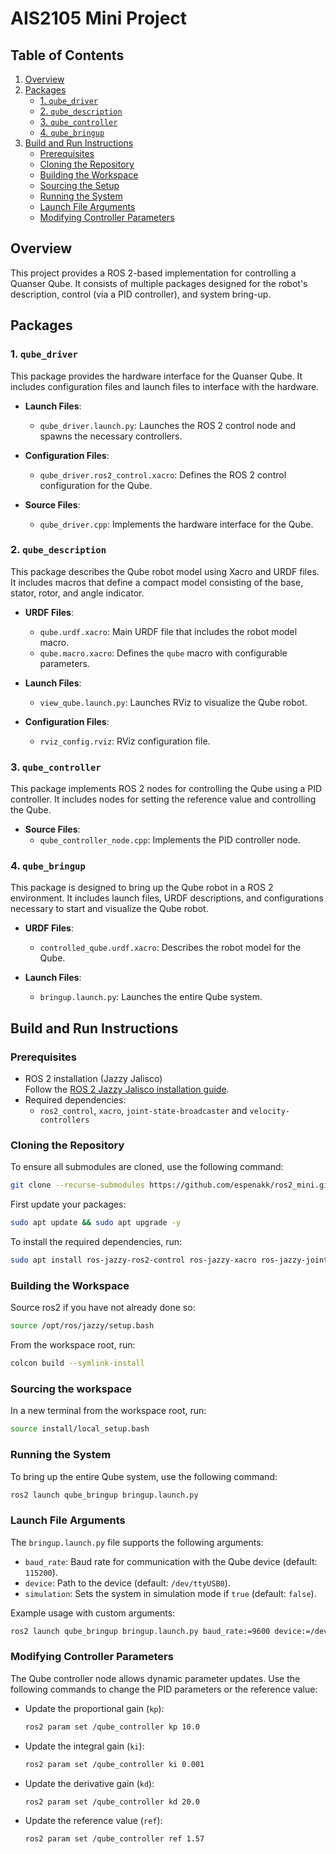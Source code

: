 # AIS2105 Mini Project

## Table of Contents
1. [Overview](#overview)
2. [Packages](#packages)
   - [1. `qube_driver`](#1-qube_driver)
   - [2. `qube_description`](#2-qube_description)
   - [3. `qube_controller`](#3-qube_controller)
   - [4. `qube_bringup`](#5-qube_bringup)
3. [Build and Run Instructions](#build-and-run-instructions)
   - [Prerequisites](#prerequisites)
   - [Cloning the Repository](#cloning-the-repository)
   - [Building the Workspace](#building-the-workspace)
   - [Sourcing the Setup](#sourcing-the-workspace)
   - [Running the System](#running-the-system)
   - [Launch File Arguments](#launch-file-arguments)
   - [Modifying Controller Parameters](#modifying-controller-parameters)

## Overview

This project provides a ROS 2-based implementation for controlling a Quanser Qube. It consists of multiple packages designed for the robot's description, control (via a PID controller), and system bring-up.

## Packages

### 1. `qube_driver`
This package provides the hardware interface for the Quanser Qube. It includes configuration files and launch files to interface with the hardware.

- **Launch Files**:  
  - `qube_driver.launch.py`: Launches the ROS 2 control node and spawns the necessary controllers.
  
- **Configuration Files**:  
  - `qube_driver.ros2_control.xacro`: Defines the ROS 2 control configuration for the Qube.

- **Source Files**:  
  - `qube_driver.cpp`: Implements the hardware interface for the Qube.

### 2. `qube_description`
This package describes the Qube robot model using Xacro and URDF files. It includes macros that define a compact model consisting of the base, stator, rotor, and angle indicator.

- **URDF Files**:  
  - `qube.urdf.xacro`: Main URDF file that includes the robot model macro.
  - `qube.macro.xacro`: Defines the `qube` macro with configurable parameters.

- **Launch Files**:  
  - `view_qube.launch.py`: Launches RViz to visualize the Qube robot.

- **Configuration Files**:  
  - `rviz_config.rviz`: RViz configuration file.

### 3. `qube_controller`
This package implements ROS 2 nodes for controlling the Qube using a PID controller. It includes nodes for setting the reference value and controlling the Qube.

- **Source Files**:  
  - `qube_controller_node.cpp`: Implements the PID controller node.

### 4. `qube_bringup`
This package is designed to bring up the Qube robot in a ROS 2 environment. It includes launch files, URDF descriptions, and configurations necessary to start and visualize the Qube robot.

- **URDF Files**:  
  - `controlled_qube.urdf.xacro`: Describes the robot model for the Qube.

- **Launch Files**:  
  - `bringup.launch.py`: Launches the entire Qube system.

## Build and Run Instructions

### Prerequisites
- ROS 2 installation (Jazzy Jalisco)  
  Follow the [ROS 2 Jazzy Jalisco installation guide](https://docs.ros.org/en/jazzy/Installation/Ubuntu-Install-Debs.html).
- Required dependencies:  
  - `ros2_control`, `xacro`, `joint-state-broadcaster` and `velocity-controllers`

### Cloning the Repository
To ensure all submodules are cloned, use the following command:
```bash
git clone --recurse-submodules https://github.com/espenakk/ros2_mini.git
```
First update your packages:
```bash
sudo apt update && sudo apt upgrade -y
```
To install the required dependencies, run:
```bash
sudo apt install ros-jazzy-ros2-control ros-jazzy-xacro ros-jazzy-joint-state-broadcaster ros-jazzy-velocity-controllers
```

### Building the Workspace
Source ros2 if you have not already done so:
```bash
source /opt/ros/jazzy/setup.bash
```
From the workspace root, run:
```bash
colcon build --symlink-install
```

### Sourcing the workspace
In a new terminal from the workspace root, run:
```bash
source install/local_setup.bash
```

### Running the System
To bring up the entire Qube system, use the following command:
```bash
ros2 launch qube_bringup bringup.launch.py
```

### Launch File Arguments
The `bringup.launch.py` file supports the following arguments:

- `baud_rate`: Baud rate for communication with the Qube device (default: `115200`).
- `device`: Path to the device (default: `/dev/ttyUSB0`).
- `simulation`: Sets the system in simulation mode if `true` (default: `false`).

Example usage with custom arguments:
```bash
ros2 launch qube_bringup bringup.launch.py baud_rate:=9600 device:=/dev/ttyUSB1 simulation:=true
```

### Modifying Controller Parameters
The Qube controller node allows dynamic parameter updates. Use the following commands to change the PID parameters or the reference value:

- Update the proportional gain (`kp`):
  ```bash
  ros2 param set /qube_controller kp 10.0
  ```

- Update the integral gain (`ki`):
  ```bash
  ros2 param set /qube_controller ki 0.001
  ```

- Update the derivative gain (`kd`):
  ```bash
  ros2 param set /qube_controller kd 20.0
  ```

- Update the reference value (`ref`):
  ```bash
  ros2 param set /qube_controller ref 1.57
  ```
